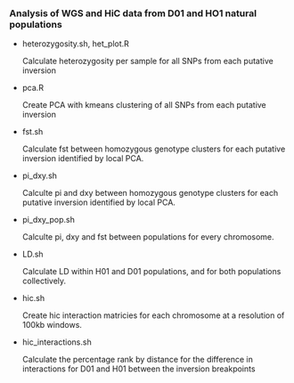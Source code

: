 ### Analysis of WGS and HiC data from D01 and HO1 natural populations 


- heterozygosity.sh, het_plot.R 

   Calculate heterozygosity per sample for all SNPs from each putative inversion

- pca.R

   Create PCA with kmeans clustering of all SNPs from each putative inversion 

- fst.sh 

   Calculate fst between homozygous genotype clusters for each putative inversion identified by local PCA. 

- pi_dxy.sh 

    Calculte pi and dxy between homozygous genotype clusters for each putative inversion identified by local PCA.

- pi_dxy_pop.sh 

    Calculte pi, dxy and fst between populations for every chromosome.

- LD.sh 

   Calculate LD within H01 and D01 populations, and for both populations collectively. 

- hic.sh 

    Create hic interaction matricies for each chromosome at a resolution of 100kb windows.

- hic_interactions.sh 

   Calculate the percentage rank by distance for the difference in interactions for D01 and H01 between the inversion breakpoints